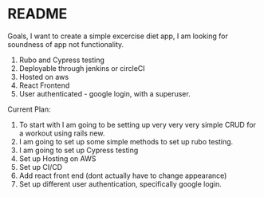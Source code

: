 # README

Goals, I want to create a simple excercise diet app, I am looking for soundness of app not functionality. 
1. Rubo and Cypress testing 
2. Deployable through jenkins or circleCI
3. Hosted on aws
4. React Frontend 
5. User authenticated - google login, with a superuser. 

Current Plan:
1. To start with I am going to be setting up very very very simple CRUD for a workout using rails new.
2. I am going to set up some simple methods to set up rubo testing.
3. I am going to set up Cypress testing
4. Set up Hosting on AWS
5. Set up CI/CD
6. Add react front end (dont actually have to change appearance)
7. Set up different user authentication, specifically google login. 



